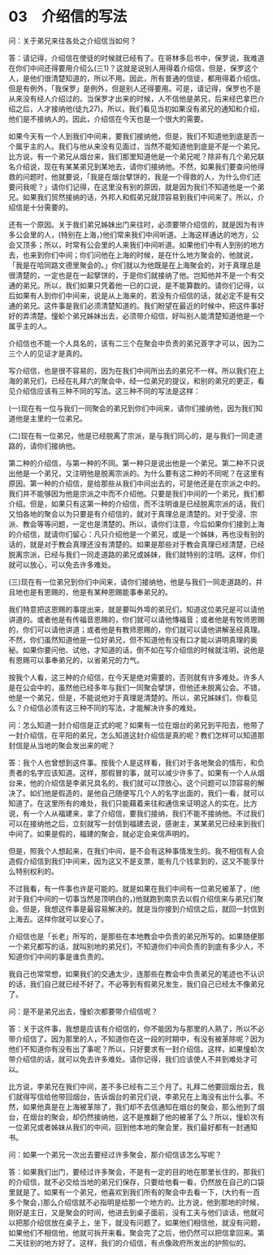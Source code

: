 # 03　介绍信的写法


问：关于弟兄来往各处之介绍信当如何？

答：请记得，介绍信在使徒的时候就已经有了。在哥林多后书中，保罗说，我难道在你们中间还得要用介绍么(三1)？这就是说别人用得着介绍信，但是，保罗这个人，是他们很清楚知道的，所以不用。因此，所有普通的信徒，都用得着介绍信。但是有例外，「我保罗」是例外，但是别人还得要用。可是，请记得，保罗也不是从来没有经人介绍过的。当保罗才出来的时候，人不信他是弟兄，后来经巴拿巴介绍之后，人才接纳他(徒九27)。所以，我们看见当初如果没有弟兄的通知和介绍，他们是不接纳人的。因此，介绍信在今天也是一个很大的需要。

如果今天有一个人到我们中间来，要我们接纳他，但是，我们不知道他到底是否一个属乎主的人。我们与他从来没有见面过，当然不能知道他到底是不是一个弟兄。比方说，有一个弟兄从烟台来，我们那里知道他是一个弟兄呢？除非有几个弟兄联名介绍说，现在有某某弟兄到某地去，请你们接纳他。不然，如果我们要查问他得救的问题时，他就要说，「我是在烟台擘饼的，我是一个得救的人，为什么你们还要问我呢？」请你们记得，在这里没有别的原因，就是因为我们不知道他是一个弟兄。如果我们贸然接纳的话，外邦人和假弟兄就顶容易到我们中间来了。所以，介绍信是十分需要的。

还有一个原因。关于我们弟兄姊妹出门来往时，必须要带介绍信的，就是因为有许多公会里的人，(特别在上海，)他们常来我们中间听道。上海这样通达的地方，公会又顶多；所以，时常有公会里的人来我们中间听道。如果他们中有人到别的地方去，也来到你们中间；你们问他在上海的时候，是在什么地方聚会的，他就说，「我是在哈同路文德里聚会的。」你们就以为他既是在上海聚会的，对于真理总是很清楚的，一定也是在一起擘饼的，于是你们就接纳了他。岂知他并不是一个有交通的弟兄。所以，我们如果只凭着他一已的口说，是不能算数的。请你们记得，以后如果有人到你们中间来，说是从上海来的，若没有介绍信的话，就必定不是有交通的弟兄。这件事是我们必须清楚知道的。我们盼望在最近的时候中，把这件事好好的弄清楚。憧蚧个弟兄姊妹出去，必须带介绍信，好叫别人能清楚知道他是一个属乎主的人。

介绍信也不能一个人具名的，该有二三个在聚会中负责的弟兄薟字才可以，因为二三个人的见证才是真的。

写介绍信，也是很不容易的，因为在我们中间所出去的弟兄不一样。所以我们在上海的弟兄们，已经在礼拜六的聚会中，经一位弟兄的提议，和别的弟兄的更正，看见介绍信应该有三种不同的写法。这三种不同的写法是这样：

(一)现在有一位与我们一同聚会的弟兄到你们中间来，请你们接纳他，因为我们知道他是主里的一位弟兄。

(二)现在有一位弟兄，他是已经脱离了宗派，是与我们同心的，是与我们一同走道路的，请你们接纳他。

第二种的介绍信，与第一种的不同。第一种只是说出他是一个弟兄。第二种不只说出他是一个弟兄，又注明他是脱离宗派的。为什么要有这二种的不同呢？在这里有原因。第一种的介绍信，是给那些从我们中间出去的，可是他还是在宗派之中的。我们并不能够因为他是宗派之中而不介绍他。只要是我们中间的一个弟兄，我们都介绍。但是，如果只有这第一种的介绍信，而不注明谁是已经脱离宗派的话，我们又怕各地的聚会以为只要是有介绍信的，就对于真理总是清楚的。对于受浸、宗派、教会等等问题，一定也是清楚的。所以，请你们注意，今后如果你们接到上海的介绍信，就请你们留心：凡只介绍他是一个弟兄，或是一个姊妹，再也没有别的话的，就是对于教会真理还没有清楚的。如果是那些对于教会真理已经清楚，已经脱离宗派，已经与我们一同走道路的弟兄或姊妹，我们就特别的注明。这样，你们就可以放心，可以免去许多难处。

(三)现在有一位弟兄到你们中间来，请你们接纳他，他是与我们一同走道路的，并且地也是有恩赐的，他是有某种恩赐能事奉弟兄的。

我们特意把这恩赐的事提出来，就是要叫外埠的弟兄们，知道这位弟兄是可以请他讲道的。或者他是有传福音恩赐的，你们就可以请他慱福音；或者他是有牧师恩赐的，你们可以请他讲道；或者他是有教师恩赐的，你们就可以请他讲解圣经真理。不然，你们虽然知道他是一位好弟兄，但不知道他有没有口才能以讲明真理的奥秘。如果你要问他、试他，才知道的话，倒不如在写介绍信的时候就注明，说他是有恩赐可以事奉弟兄的，以省弟兄的力气。

按我个人看，这三种的介绍信，在今天是绝对需要的，否则就有许多难处。许多人是在公会中的，虽然他已经多年与我们一同聚会擘饼，但他还未脱离公会。不错，他是一个弟兄，但是，不能说他对于真理是清楚的。所以，弟兄姊妹们，你看见么？介绍信必须有这三种不同的写法，才能解决许多的难处。


问：怎么知道一封介绍信是正式的呢？如果有一位在烟台的弟兄到平阳去，他带了一封介绍信，在平阳的弟兄，怎么知道这封介绍信是真的呢？教们怎样可以知道那封信是从当地的聚会发出来的呢？

答：我个人也曾想到这件事。按我个人是这样看，我们对于各地聚会的情形，和负责者的名字应该知道。这样，那假冒的事，就可以减少许多了。如果有一个人从烟台来，他的介绍信是李弟兄具名的，我们就可以顶放心。这个问题可以顶容易的解决了。如们他是假造的，是他自己随便写几个人的名字出面的，我们一看，就可以知道了。在这里所有的难处，我们只能藉着来往和通信来证明这人的实在。比方说，有一个人从福建来，拿了介绍信，要我们接纳，我们不能不接纳他。不过我们可以在接纳他之后，立刻就写一封信到福建去说，感谢主，某某弟兄已经来到我们中间了。如果是假的，福建的聚会，就必定会来信声明的。

但是，照我个人想起来，在我们中间，是不会有这种事情发生的。我不相信有人会造假介绍信到我们中间来，因为这又不是支票，能有几个钱拿到的，这又不能享什么特别权利的。

不过我看，有一件事也许是可能的。就是如果在我们中间有一位弟兄被革了，(他对于我们中间的一切事当然是顶明白的，)他就跑到南京去以假介绍信来与弟兄们聚会。但是，我想这件事是最容易解决的。就是当你接到介绍信之后，就回一封信到上海去。这样你就可以安心了。

介绍信也是「长老」所写的，是那些在本地教会中负责的弟兄所写的。如果随便那一个弟兄都写的话，就叫别地的弟兄们，不知道你们中间负责的到底有多少人，不知道你们中间的事是谁负责的。

我自己也常常想，如果我们的交通太少，连那些在教会中负责弟兄的笔迹也不认识的话，我们自己就已经不好了。不必等到有假弟兄发生，我们自己已经太不像弟兄了。


问：是不是弟兄出去，憧蚧次都要带介绍信呢？

答：关于这件事，我想是应该有介绍信的，你不能因为与那里的人熟了，所以不必带介绍信了。因为那里的人，不知道你在这一段的时期中，有没有被革除呢？因为他们不知道你有没有出了事呢？所以，只好要求有一封介绍信。这样，如果憧蚧次带介绍信的话，就可以免去许多难处。请你记得，我们应该使人不并到难处才可以。

比方说，李弟兄在我们中间，差不多已经有二三个月了。礼拜二他要回烟台去，我们就得写信给他带回烟台，告诉烟台的弟兄们说，李弟兄在上海没有出什么事。不然，如果他真是在上海被革除了，我们却不去信通知在烟台的聚会，那么他到了烟台，在烟台的聚会，却仍然接纳他，这不是推翻了他的被革了么？所以，憧蚧次有一位弟兄或者姊妹从我们的中间，回到他本地的聚会里，我们最好都有一封通知书。


问：如果一个弟兄一次出去要经过许多聚会，那介绍信该怎么写呢？

答：如果我们出门，要经过许多聚会，不是有一定的目的地在那里长住的，那我们的介绍信，就不必交给当地的弟兄们保存，只要给他看一看，仍然放在自己的口袋里就是了。如果有一个弟兄，他喜欢到我们所有的聚会中去看一下，(大约有一百多个聚会，)那么介绍信就不必指明是给那一个地方的。比方说，他到那地的时候，刚好是主日，又是聚会的时间，他进去到桌子面前，没有工夫与他们谈话，他就可以把那介绍信放在桌子上，坐下，就没有问题了。如果他们相信他，就没有问题，如果他们不相信他，他就可拆开来看。聚会完了之后，他仍然可以把信拿回来。第二天往别的地方好了。这样，我们的介绍信，有点像政府所发出的护照似的。


